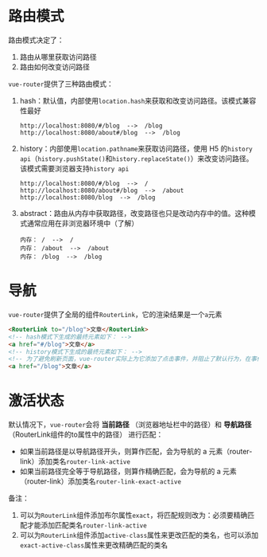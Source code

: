 # 路由模式

路由模式决定了：

1. 路由从哪里获取访问路径
2. 路由如何改变访问路径

`vue-router`提供了三种路由模式：

1. hash：默认值，内部使用`location.hash`来获取和改变访问路径。该模式兼容性最好

   ```
   http://localhost:8080/#/blog  -->  /blog
   http://localhost:8080/about#/blog  -->  /blog
   ```

2. history：内部使用`location.pathname`来获取访问路径，使用 H5 的`history api`（`history.pushState()`和`history.replaceState()`）来改变访问路径。该模式需要浏览器支持`history api`

   ```
   http://localhost:8080/#/blog  -->  /
   http://localhost:8080/about#/blog  -->  /about
   http://localhost:8080/blog  -->  /blog
   ```

3. abstract：路由从内存中获取路径，改变路径也只是改动内存中的值。这种模式通常应用在非浏览器环境中（了解）

   ```
   内存： /  -->  /
   内存： /about  -->  /about
   内存： /blog  -->  /blog
   ```

# 导航

`vue-router`提供了全局的组件`RouterLink`，它的渲染结果是一个`a`元素

```html
<RouterLink to="/blog">文章</RouterLink>
<!-- hash模式下生成的最终元素如下： -->
<a href="#/blog">文章</a>
<!-- history模式下生成的最终元素如下： -->
<!-- 为了避免刷新页面，vue-router实际上为它添加了点击事件，并阻止了默认行为，在事件内部使用history api来更改路径 -->
<a href="/blog">文章</a>
```

# 激活状态

默认情况下，`vue-router`会将 **当前路径** （浏览器地址栏中的路径）和 **导航路径**（RouterLink组件的to属性中的路径） 进行匹配：

- 如果当前路径是以导航路径开头，则算作匹配，会为导航的 a 元素（router-link）添加类名`router-link-active`
- 如果当前路径完全等于导航路径，则算作精确匹配，会为导航的 a 元素（router-link）添加类名`router-link-exact-active`

备注：

1. 可以为`RouterLink`组件添加布尔属性`exact`，将匹配规则改为：必须要精确匹配才能添加匹配类名`router-link-active`
2. 可以为`RouterLink`组件添加`active-class`属性来更改匹配的类名，也可以添加`exact-active-class`属性来更改精确匹配的类名
